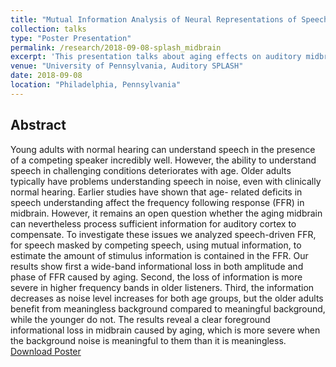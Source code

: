 ```yaml
---
title: "Mutual Information Analysis of Neural Representations of Speech in Noise in the Aging Midbrain"
collection: talks
type: "Poster Presentation"
permalink: /research/2018-09-08-splash_midbrain
excerpt: 'This presentation talks about aging effects on auditory midbrain responses.'
venue: "University of Pennsylvania, Auditory SPLASH"
date: 2018-09-08
location: "Philadelphia, Pennsylvania"
---
```


Abstract
------
Young adults with normal hearing can understand speech in the presence of a competing speaker incredibly well. However, the ability to understand speech in challenging conditions deteriorates with age. Older adults typically have problems understanding speech in noise, even with clinically normal hearing. Earlier studies have shown that age- related deficits in speech understanding affect the frequency following response (FFR) in midbrain. However, it remains an open question whether the aging midbrain can nevertheless process sufficient information for auditory cortex to compensate. To investigate these issues we analyzed speech-driven FFR, for speech masked by competing speech, using mutual information, to estimate the amount of stimulus information is contained in the FFR. Our results show first a wide-band informational loss in both amplitude and phase of FFR caused by aging. Second, the loss of information is more severe in higher frequency bands in older listeners. Third, the information decreases as noise level increases for both age groups, but the older adults benefit from meaningless background compared to meaningful background, while the younger do not. The results reveal a clear foreground informational loss in midbrain caused by aging, which is more severe when the background noise is meaningful to them than it is meaningless. [Download Poster](http://cansl.isr.umd.edu/simonlab/pubs/SPLASH2018-MI-Midbrain.pdf)